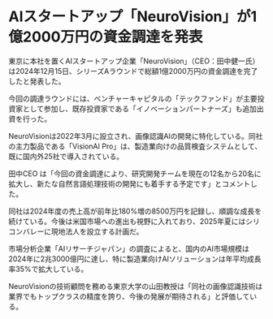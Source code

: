 # AIスタートアップ「NeuroVision」が1億2000万円の資金調達を発表

東京に本社を置くAIスタートアップ企業「NeuroVision」（CEO：田中健一氏）は2024年12月15日、シリーズAラウンドで総額1億2000万円の資金調達を完了したと発表した。

今回の調達ラウンドには、ベンチャーキャピタルの「テックファンド」が主要投資家として参加し、既存投資家である「イノベーションパートナーズ」も追加出資を行った。

NeuroVisionは2022年3月に設立され、画像認識AIの開発に特化している。同社の主力製品である「VisionAI Pro」は、製造業向けの品質検査システムとして、既に国内外25社で導入されている。

田中CEO は「今回の資金調達により、研究開発チームを現在の12名から20名に拡大し、新たな自然言語処理技術の開発にも着手する予定です」とコメントした。

同社は2024年度の売上高が前年比180%増の8500万円を記録し、順調な成長を続けている。今後は米国市場への進出も視野に入れており、2025年夏にはシリコンバレーに現地法人を設立する計画だ。

市場分析企業「AIリサーチジャパン」の調査によると、国内のAI市場規模は2024年に2兆3000億円に達し、特に製造業向けAIソリューションは年平均成長率35%で拡大している。

NeuroVisionの技術顧問を務める東京大学の山田教授は「同社の画像認識技術は業界でもトップクラスの精度を誇り、今後の発展が期待される」と評価している。